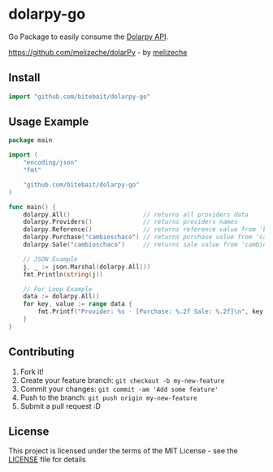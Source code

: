 # dolarpy-go

Go Package to easily consume the [Dolarpy API](https://dolar.melizeche.com).

<https://github.com/melizeche/dolarPy> - by [melizeche](https://github.com/melizeche/)

## Install

```go
import "github.com/bitebait/dolarpy-go"
```

## Usage Example

```go
package main

import (
	"encoding/json"
	"fmt"

	"github.com/bitebait/dolarpy-go"
)

func main() {
	dolarpy.All()                    // returns all providers data
	dolarpy.Providers()              // returns providers names
	dolarpy.Reference()              // returns reference value from 'bcp'
	dolarpy.Purchase("cambioschaco") // returns purchase value from 'cambioschaco' (default: 'bcp)
	dolarpy.Sale("cambioschaco")     // returns sale value from 'cambioschaco' (default: 'bcp)

	// JSON Example
	j, _ := json.Marshal(dolarpy.All())
	fmt.Println(string(j))

	// For Loop Example
	data := dolarpy.All()
	for key, value := range data {
		fmt.Printf("Provider: %s - [Purchase: %.2f Sale: %.2f]\n", key, value["compra"], value["venta"])
	}
}
```

## Contributing

1. Fork it!
2. Create your feature branch: `git checkout -b my-new-feature`
3. Commit your changes: `git commit -am 'Add some feature'`
4. Push to the branch: `git push origin my-new-feature`
5. Submit a pull request :D

## License

This project is licensed under the terms of the MIT License - see the [LICENSE](LICENSE) file for details
